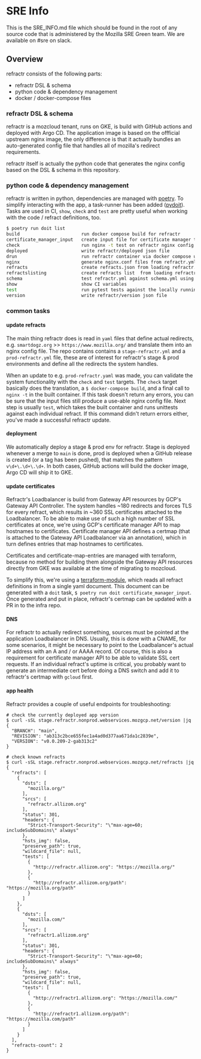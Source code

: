 # SRE Info

This is the SRE_INFO.md file which should be found in the root of any source code that is administered by the Mozilla SRE Green team. We are available on #sre on slack.

## Overview

refractr consists of the following parts:

- refractr DSL & schema
- python code & dependency management
- docker / docker-compose files

### refractr DSL & schema

refractr is a mozcloud tenant, runs on GKE, is build with GitHub actions and deployed with Argo CD. The application image is based on the offficial upstream nginx image, the only difference is that it actually bundles an auto-generated config file that handles all of mozilla's redirect requirements.

refractr itself is actually the python code that generates the nginx config based on the DSL & schema in this repository.

### python code & dependency management

refractr is written in python, dependencies are managed with [poetry](https://python-poetry.org/). To simplify interacting with the app, a task-runner has been added ([pydoit](https://pydoit.org)). Tasks are used in CI, `show`, `check` and `test` are pretty useful when working with the code / refract definitions, too.


```sh
$ poetry run doit list
build                       run docker compose build for refractr
certificate_manager_input   create input file for certificate manager tf module
check                       run nginx -t test on refractr nginx config
deployed                    write refractr/deployed json file
drun                        run refractr container via docker compose up -d
nginx                       generate nginx.conf files from refractr.yml
refracts                    create refracts.json from loading refractr.yml
refractslisting             create refracts list  from loading refractr.json
schema                      test refractr.yml against schema.yml using jsonschema
show                        show CI variables
test                        run pytest tests against the locally running container
version                     write refractr/version json file
```

### common tasks

#### update refracts

The main thing refractr does is read in `yaml` files that define actual redirects, e.g. `smartdogz.org` >> `https://www.mozilla.org/` and translate them into an nginx config file. The repo contains contains a `stage-refractr.yml` and a `prod-refractr.yml` file, these are of interest for refractr's stage & prod environments and define all the redirects the system handles.

When an update to e.g. `prod-refractr.yaml` was made, you can validate the system functionality with the `check` and `test` targets. The `check` target basically does the translation, a `$ docker-compose build`, and a final call to `nginx -t` in the built container. If this task doesn't return any errors, you can be sure that the input files still produce a use-able nginx config file. Next step is usually `test`, which takes the built container and runs unittests against each individual refract. If this command didn't return errors either, you've made a successful refractr update.

#### deployment

We automatically deploy a stage & prod env for refractr. Stage is deployed whenever a merge to `main` is done, prod is deployed when a GitHub release is created (or a tag has been pushed), that matches the pattern `v\d+\.\d+\.\d+`. In both cases, GitHub actions will build the docker image, Argo CD will ship it to GKE.

#### update certificates

Refractr's Loadbalancer is build from Gateway API resources by GCP's Gateway API Controller. The system handles ~180 redirects and forces TLS for every refract, which results in ~360 SSL certificates attached to the Loadbalancer. To be able to make use of such a high number of SSL certificates at once, we're using GCP's certificate manager API to map hostnames to certificates. Certificate manager API defines a certmap (that is attached to the Gateway API Loadbalancer via an annotation), which in turn defines entries that map hostnames to certificates.

Certificates and certificate-map-entries are managed with terraform, because no method for building them alongside the Gateway API resources directly from GKE was available at the time of migrating to mozcloud.

To simplify this, we're using a [terraform-module](https://github.com/mozilla/terraform-modules/tree/main/google_certificate_manager_certificate_map), which reads all refract definitions in from a single yaml document. This document can be generated with a `doit` task, `$ poetry run doit certificate_manager_input`. Once generated and put in place, refractr's certmap can be updated with a PR in to the infra repo.

#### DNS

For refractr to actually redirect something, sources must be pointed at the application Loadbalancer in DNS. Usually, this is done with a CNAME, for some scenarios, it might be necessary to point to the Loadbalancer's actual IP address with an A and / or AAAA record. Of course, this is also a requirement for certificate manager API to be able to validate SSL cert requests. If an individual refract's uptime is critical, you probably want to generate an intermediate cert before doing a DNS switch and add it to refractr's certmap with `gcloud` first.

#### app health

Refractr provides a couple of useful endpoints for troubleshooting:

```shell
# check the currently deployed app version
$ curl -sSL stage.refractr.nonprod.webservices.mozgcp.net/version |jq
{
  "BRANCH": "main",
  "REVISION": "ab313c2bce655fec1a4ad0d377aa671da1c2839e",
  "VERSION": "v0.0.209-2-gab313c2"
}

# check known refracts
$ curl -sSL stage.refractr.nonprod.webservices.mozgcp.net/refracts |jq
{
  "refracts": [
    {
      "dsts": [
        "mozilla.org/"
      ],
      "srcs": [
        "refractr.allizom.org"
      ],
      "status": 301,
      "headers": {
        "Strict-Transport-Security": "\"max-age=60; includeSubDomains\" always"
      },
      "hsts_img": false,
      "preserve_path": true,
      "wildcard_file": null,
      "tests": [
        {
          "http://refractr.allizom.org": "https://mozilla.org/"
        },
        {
          "http://refractr.allizom.org/path": "https://mozilla.org/path"
        }
      ]
    },
    {
      "dsts": [
        "mozilla.com/"
      ],
      "srcs": [
        "refractr1.allizom.org"
      ],
      "status": 301,
      "headers": {
        "Strict-Transport-Security": "\"max-age=60; includeSubDomains\" always"
      },
      "hsts_img": false,
      "preserve_path": true,
      "wildcard_file": null,
      "tests": [
        {
          "http://refractr1.allizom.org": "https://mozilla.com/"
        },
        {
          "http://refractr1.allizom.org/path": "https://mozilla.com/path"
        }
      ]
    }
  ],
  "refracts-count": 2
}
```
